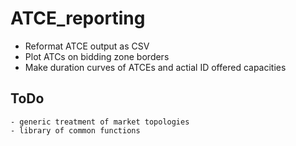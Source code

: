 # ATCE_reporting
- Reformat ATCE output as CSV
- Plot ATCs on bidding zone borders
- Make duration curves of ATCEs and actial ID offered capacities

## ToDo
	- generic treatment of market topologies
	- library of common functions